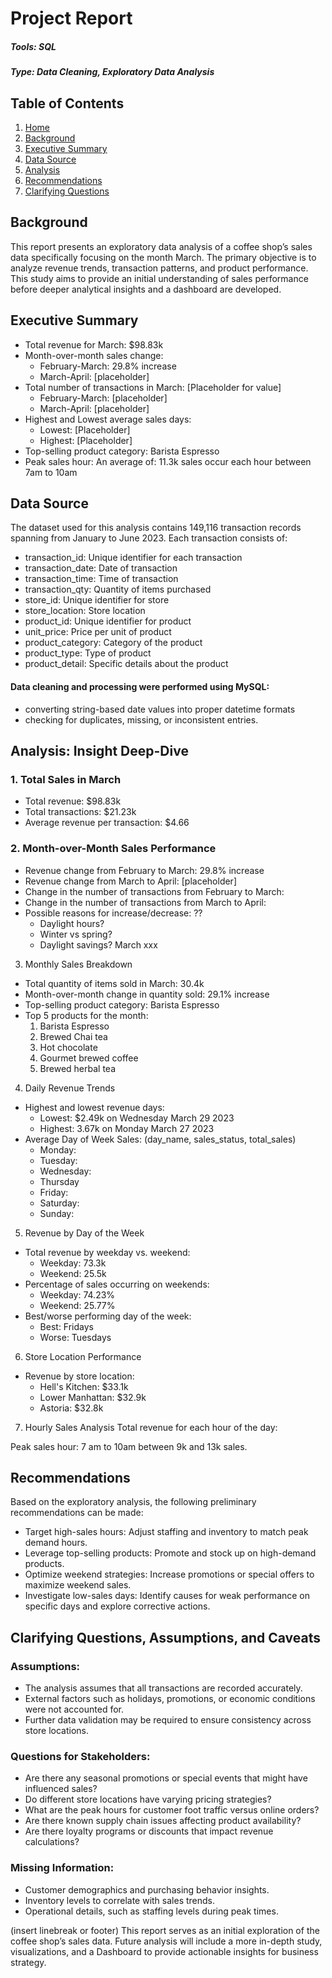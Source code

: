 # Project Report

##### Tools: SQL

##### Type: Data Cleaning, Exploratory Data Analysis

## Table of Contents
1. [Home](#Project-Report)
2. [Background](##Background)
3. [Executive Summary](##Executive-summary)
4. [Data Source](##Data-source)
5. [Analysis](##Analysis)
6. [Recommendations](##Recommendations)
7. [Clarifying Questions](##Clarifying-Questions)

## Background

This report presents an exploratory data analysis of a coffee shop’s sales data specifically focusing on the month March. The primary objective is to analyze revenue trends, transaction patterns, and product performance. This study aims to provide an initial understanding of sales performance before deeper analytical insights and a dashboard are developed.


## Executive Summary
- Total revenue for March: $98.83k
- Month-over-month sales change: 
  - February-March: 29.8% increase
  - March-April: [placeholder]
- Total number of transactions in March: [Placeholder for value]
  - February-March: [placeholder]
  - March-April: [placeholder]
- Highest and Lowest average sales days: 
  - Lowest: [Placeholder]
  - Highest: [Placeholder]
- Top-selling product category: Barista Espresso
- Peak sales hour: An average of: 11.3k sales occur each hour between 7am to 10am

## Data Source
The dataset used for this analysis contains 149,116 transaction records spanning from January to June 2023. Each transaction consists of:
- transaction_id: Unique identifier for each transaction
- transaction_date: Date of transaction
- transaction_time: Time of transaction
- transaction_qty: Quantity of items purchased
- store_id: Unique identifier for store
- store_location: Store location
- product_id: Unique identifier for product
- unit_price: Price per unit of product
- product_category: Category of the product
- product_type: Type of product
- product_detail: Specific details about the product

#### Data cleaning and processing were performed using MySQL:

- converting string-based date values into proper datetime formats
- checking for duplicates, missing, or inconsistent entries.

## Analysis: Insight Deep-Dive

### 1. Total Sales in March
  - Total revenue: $98.83k
  - Total transactions: $21.23k
  - Average revenue per transaction: $4.66
    
### 2. Month-over-Month Sales Performance
  - Revenue change from February to March: 29.8% increase
  - Revenue change from March to April: [placeholder]
  - Change in the number of transactions from February to March:
  - Change in the number of transactions from March to April: 
  - Possible reasons for increase/decrease: ??
    - Daylight hours?
    - Winter vs spring?
    - Daylight savings? March xxx
   
3. Monthly Sales Breakdown
  - Total quantity of items sold in March: 30.4k
  - Month-over-month change in quantity sold: 29.1% increase
  - Top-selling product category: Barista Espresso
  - Top 5 products for the month: 
    1. Barista Espresso
    2. Brewed Chai tea
    3. Hot chocolate
    4. Gourmet brewed coffee
    5. Brewed herbal tea

4. Daily Revenue Trends
  - Highest and lowest revenue days: 
    - Lowest: $2.49k on Wednesday March 29 2023
    - Highest: 3.67k on Monday March 27 2023
  - Average Day of Week Sales: (day_name, sales_status, total_sales)
    - Monday:
    - Tuesday:
    - Wednesday:
    - Thursday
    - Friday:
    - Saturday:
    - Sunday:
      
5. Revenue by Day of the Week
  - Total revenue by weekday vs. weekend: 
    - Weekday: 73.3k
    - Weekend: 25.5k
  - Percentage of sales occurring on weekends: 
    - Weekday: 74.23%
    - Weekend: 25.77%
- Best/worse performing day of the week: 
    - Best: Fridays
    - Worse: Tuesdays

6. Store Location Performance
  - Revenue by store location: 
    - Hell's Kitchen: $33.1k
    - Lower Manhattan: $32.9k
    - Astoria: $32.8k

7. Hourly Sales Analysis
Total revenue for each hour of the day:

Peak sales hour: 7 am to 10am between 9k and 13k sales. 

## Recommendations

Based on the exploratory analysis, the following preliminary recommendations can be made:
- Target high-sales hours: Adjust staffing and inventory to match peak demand hours.
- Leverage top-selling products: Promote and stock up on high-demand products.
- Optimize weekend strategies: Increase promotions or special offers to maximize weekend sales.
- Investigate low-sales days: Identify causes for weak performance on specific days and explore corrective actions.

## Clarifying Questions, Assumptions, and Caveats

### Assumptions:
- The analysis assumes that all transactions are recorded accurately.
- External factors such as holidays, promotions, or economic conditions were not accounted for.
- Further data validation may be required to ensure consistency across store locations.

### Questions for Stakeholders:
- Are there any seasonal promotions or special events that might have influenced sales?
- Do different store locations have varying pricing strategies?
- What are the peak hours for customer foot traffic versus online orders?
- Are there known supply chain issues affecting product availability?
- Are there loyalty programs or discounts that impact revenue calculations?

### Missing Information:
- Customer demographics and purchasing behavior insights.
- Inventory levels to correlate with sales trends.
- Operational details, such as staffing levels during peak times.


(insert linebreak or footer) 
This report serves as an initial exploration of the coffee shop’s sales data. Future analysis will include a more in-depth study, visualizations, and a Dashboard to provide actionable insights for business strategy.
